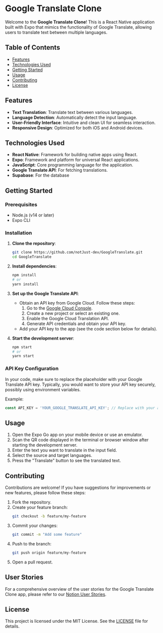 # Google Translate Clone

Welcome to the **Google Translate Clone**! This is a React Native application built with Expo that mimics the functionality of Google Translate, allowing users to translate text between multiple languages.

## Table of Contents

- [Features](#features)
- [Technologies Used](#technologies-used)
- [Getting Started](#getting-started)
- [Usage](#usage)
- [Contributing](#contributing)
- [License](#license)

## Features

- **Text Translation**: Translate text between various languages.
- **Language Detection**: Automatically detect the input language.
- **User-Friendly Interface**: Intuitive and clean UI for seamless interaction.
- **Responsive Design**: Optimized for both iOS and Android devices.

## Technologies Used

- **React Native**: Framework for building native apps using React.
- **Expo**: Framework and platform for universal React applications.
- **JavaScript**: Core programming language for the application.
- **Google Translate API**: For fetching translations.
- **Supabase**: For the database

## Getting Started

### Prerequisites

- Node.js (v14 or later)
- Expo CLI

### Installation

1. **Clone the repository**:

   ```bash
   git clone https://github.com/notJust-dev/GoogleTranslate.git
   cd GoogleTranslate
   ```

2. **Install dependencies**:

   ```bash
   npm install
   # or
   yarn install
   ```

3. **Set up the Google Translate API**:

   - Obtain an API key from Google Cloud. Follow these steps:
     1. Go to the [Google Cloud Console](https://console.cloud.google.com/).
     2. Create a new project or select an existing one.
     3. Enable the Google Cloud Translation API.
     4. Generate API credentials and obtain your API key.
   - Add your API key to the app (see the code section below for details).

4. **Start the development server**:
   ```bash
   npm start
   # or
   yarn start
   ```

### API Key Configuration

In your code, make sure to replace the placeholder with your Google Translate API key. Typically, you would want to store your API key securely, possibly using environment variables.

Example:

```javascript
const API_KEY = 'YOUR_GOOGLE_TRANSLATE_API_KEY'; // Replace with your actual API key
```

## Usage

1. Open the Expo Go app on your mobile device or use an emulator.
2. Scan the QR code displayed in the terminal or browser window after starting the development server.
3. Enter the text you want to translate in the input field.
4. Select the source and target languages.
5. Press the "Translate" button to see the translated text.

## Contributing

Contributions are welcome! If you have suggestions for improvements or new features, please follow these steps:

1. Fork the repository.
2. Create your feature branch:
   ```bash
   git checkout -b feature/my-feature
   ```
3. Commit your changes:
   ```bash
   git commit -m "Add some feature"
   ```
4. Push to the branch:
   ```bash
   git push origin feature/my-feature
   ```
5. Open a pull request.

## User Stories

For a comprehensive overview of the user stories for the Google Translate Clone app, please refer to our [Notion User Stories](https://www.notion.so/Google-Translate-Clone-app-116e6a4d98f2806a822fc514d24c96a9?pvs=4).


## License

This project is licensed under the MIT License. See the [LICENSE](LICENSE) file for details.


